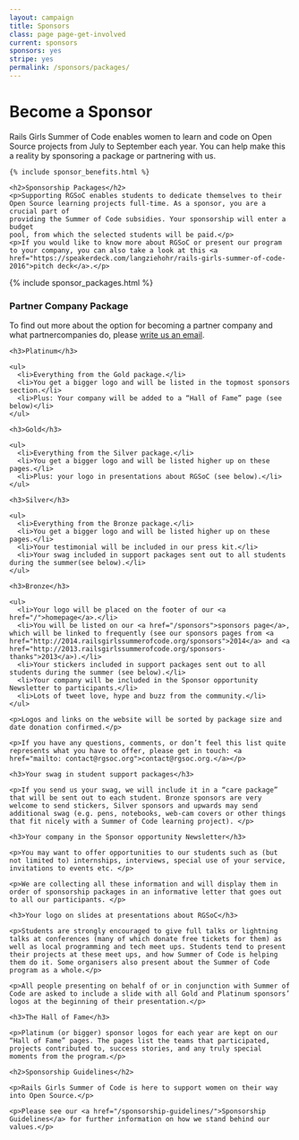 ```yaml
---
layout: campaign
title: Sponsors
class: page page-get-involved
current: sponsors
sponsors: yes
stripe: yes
permalink: /sponsors/packages/
---
```


<div class="row">
  <div class="col-md-8 col-md-offset-2">
    <h1>Become a Sponsor</h1>
    <p>Rails Girls Summer of Code enables women to learn and code
    on Open Source projects from July to September each year. You can help make this
    a reality by sponsoring a package or partnering with us.</p>

    {% include sponsor_benefits.html %}

    <h2>Sponsorship Packages</h2>
    <p>Supporting RGSoC enables students to dedicate themselves to their
    Open Source learning projects full-time. As a sponsor, you are a crucial part of
    providing the Summer of Code subsidies. Your sponsorship will enter a budget
    pool, from which the selected students will be paid.</p>
    <p>If you would like to know more about RGSoC or present our program to your company, you can also take a look at this <a href="https://speakerdeck.com/langziehohr/rails-girls-summer-of-code-2016">pitch deck</a>.</p>
  </div>
</div>

<div class="row">
  <div class="col-md-12">
    {% include sponsor_packages.html %}
  </div>
</div>

<div class="row">
  <div class="col-md-8 col-md-offset-2">
    <h3>Partner Company Package</h3>
    <p>To find out more about the option for becoming a partner company and what partnercompanies do, please <a href="mailto:campaign@rgsoc.org">write us an email</a>.</p>

    <h3>Platinum</h3>

    <ul>
      <li>Everything from the Gold package.</li>
      <li>You get a bigger logo and will be listed in the topmost sponsors section.</li>
      <li>Plus: Your company will be added to a “Hall of Fame” page (see below)</li>
    </ul>

    <h3>Gold</h3>

    <ul>
      <li>Everything from the Silver package.</li>
      <li>You get a bigger logo and will be listed higher up on these pages.</li>
      <li>Plus: your logo in presentations about RGSoC (see below).</li>
    </ul>

    <h3>Silver</h3>

    <ul>
      <li>Everything from the Bronze package.</li>
      <li>You get a bigger logo and will be listed higher up on these pages.</li>
      <li>Your testimonial will be included in our press kit.</li>
      <li>Your swag included in support packages sent out to all students during the summer(see below).</li>
    </ul>

    <h3>Bronze</h3>

    <ul>
      <li>Your logo will be placed on the footer of our <a href="/">homepage</a>.</li>
      <li>You will be listed on our <a href="/sponsors">sponsors page</a>, which will be linked to frequently (see our sponsors pages from <a href="http://2014.railsgirlssummerofcode.org/sponsors">2014</a> and <a href="http://2013.railsgirlssummerofcode.org/sponsors-thanks">2013</a>).</li>
      <li>Your stickers included in support packages sent out to all students during the summer (see below).</li>
      <li>Your company will be included in the Sponsor opportunity Newsletter to participants.</li>
      <li>Lots of tweet love, hype and buzz from the community.</li>
    </ul>

    <p>Logos and links on the website will be sorted by package size and date donation confirmed.</p>

    <p>If you have any questions, comments, or don’t feel this list quite represents what you have to offer, please get in touch: <a href="mailto: contact@rgsoc.org">contact@rgsoc.org.</a></p>

    <h3>Your swag in student support packages</h3>

    <p>If you send us your swag, we will include it in a “care package” that will be sent out to each student. Bronze sponsors are very welcome to send stickers, Silver sponsors and upwards may send additional swag (e.g. pens, notebooks, web-cam covers or other things that fit nicely with a Summer of Code learning project). </p>

    <h3>Your company in the Sponsor opportunity Newsletter</h3>

    <p>You may want to offer opportunities to our students such as (but not limited to) internships, interviews, special use of your service, invitations to events etc. </p>

    <p>We are collecting all these information and will display them in order of sponsorship packages in an informative letter that goes out to all our participants. </p>

    <h3>Your logo on slides at presentations about RGSoC</h3>

    <p>Students are strongly encouraged to give full talks or lightning talks at conferences (many of which donate free tickets for them) as well as local programming and tech meet ups. Students tend to present their projects at these meet ups, and how Summer of Code is helping them do it. Some organisers also present about the Summer of Code program as a whole.</p>

    <p>All people presenting on behalf of or in conjunction with Summer of Code are asked to include a slide with all Gold and Platinum sponsors’ logos at the beginning of their presentation.</p>

    <h3>The Hall of Fame</h3>

    <p>Platinum (or bigger) sponsor logos for each year are kept on our “Hall of Fame” pages. The pages list the teams that participated, projects contributed to, success stories, and any truly special moments from the program.</p>

    <h2>Sponsorship Guidelines</h2>

    <p>Rails Girls Summer of Code is here to support women on their way into Open Source.</p>

    <p>Please see our <a href="/sponsorship-guidelines/">Sponsorship Guidelines</a> for further information on how we stand behind our values.</p>

  </div>
</div>
